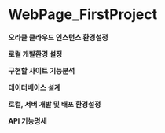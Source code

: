 # WebPage_FirstProject

**오라클 클라우드 인스턴스 환경설정**

**로컬 개발환경 설정**

**구현할 사이트 기능분석**

**데이터베이스 설계**

**로컬, 서버 개발 및 배포 환경설정**

**API 기능명세** 